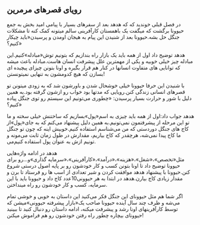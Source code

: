 ## رویای قصرهای مرمرین

در فصل قبلی خوندید که که هدهد بعد از سفرهای بسیار با پیامی امید بخش به جمع حیوونا برگشت که میگفت یک باهمستان کارآفرینی سالم میتونه کمک کنه تا مشکلات جنگل حل بشه.حیوونا بعد از شنیدن این پیام به هیجان اومدن و پرسیدن«باید چیکار کنیم؟»

هدهد توضیح داد اول از همه باید یک بازار راه بندازیم که بتونیم توش«مبادله»کنیم.این مبادله چیز خیلی خوبیه و یکی از مهمترین علل پیشرفت انسان هاست.مبادله باعث میشه که توانایی های متفاوت انسانها در کنار هم قرار بگیره و اونا بتونن چیزای پیچیده ای بسازن که هیچ کدومشون به تنهایی نمیتونستن!

با شنیدن این حرفا حیوونا خیلی خوشحال شدن و باورشون شد که به زودی میتونن تو قصرهای انسانی زندگی کنن.رویایی که مدتها بود خواب رو ازشون گرفته بود.به همین دلیل با شور و حرارت بسیار پرسیدن: «چطوری می‌تونیم این سیستم رو توی جنگل پیاده کنیم؟»

هدهد جواب داد:اول از همه باید چیزی به اسم«پول»بسازیم که ساختنش خیلی سخته و ما تو این مرحله از پیشرفتمون نمی‌تونیم.به همین دلیل پیشنهاد می‌کنم که به جای«پول»از کاج های جنگل دوردستی که من می‌شناسم استفاده کنیم.خوبیش اینه که چون تو جنگل ما کاج پیدا نمی‌شه، هرچقدر که کاج بیاریم، مقدارش در طول زمان ثابت می‌مونه و می‌‎تونیم ازش به عنوان پول استفاده کنیم.

هدهد در ادامه واژه‌هایی مثل«تخصص»،«شغل»،«هزینه»،«درآمد»،«کارآفرینی»،«سرمایه گذاری»و...رو برای حیوونا توضیح داد تا اونا بتونن کسب و کار خودشون رو بر پایه اصول درستی شروع کنن.حیوونا با پیشنهاد هدهد موافقت کردن و شیر تعدادی از اسب ها رو فرستاد تا برن و مقدار زیادی کاج بیارن.هدهد در ابتدا به هر حیوونی10عدد کاج داد و حیوونا باید با این سرمایه، کسب و کار خودشون رو راه مینداختن.

اگر شما هم مثل حیوونای این جنگل فکر می‌کنید این داستان به خوبی و خوشی تمام می‌شه و ظرف چند سال آینده حیوونا صاحب یک«بازار پیشرفته حیوونی»میشن که توسط کارآفرینهای اونا رشد و پیشرفت میکنه، ادامه داستان رو دنبال کنید تا ببینید حیوونای بیچاره چطور راه رفتن خودشون رو هم فراموش میکنن!

 

